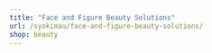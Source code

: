 ```yaml
---
title: "Face and Figure Beauty Solutions"
url: /syokimau/face-and-figure-beauty-solutions/
shop: beauty
---
```

